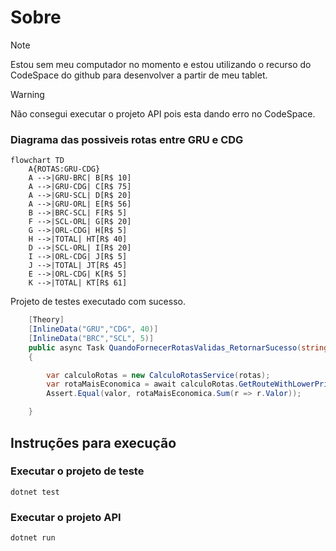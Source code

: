 # Sobre
> [!NOTE]
> Estou sem meu computador no momento e estou utilizando o recurso do CodeSpace do github para desenvolver a partir de meu tablet.

> [!WARNING]
> Não consegui executar o projeto API pois esta dando erro no CodeSpace.

### Diagrama das possiveis rotas entre GRU e CDG

```mermaid
flowchart TD    
    A{ROTAS:GRU-CDG}
    A -->|GRU-BRC| B[R$ 10]
    A -->|GRU-CDG| C[R$ 75]
    A -->|GRU-SCL| D[R$ 20]
    A -->|GRU-ORL| E[R$ 56]
    B -->|BRC-SCL| F[R$ 5]
    F -->|SCL-ORL| G[R$ 20]
    G -->|ORL-CDG| H[R$ 5]
    H -->|TOTAL| HT[R$ 40]
    D -->|SCL-ORL| I[R$ 20]
    I -->|ORL-CDG| J[R$ 5]
    J -->|TOTAL| JT[R$ 45]
    E -->|ORL-CDG| K[R$ 5]
    K -->|TOTAL| KT[R$ 61]
```
Projeto de testes executado com sucesso.
```C#
    [Theory]
    [InlineData("GRU","CDG", 40)]
    [InlineData("BRC","SCL", 5)]
    public async Task QuandoFornecerRotasValidas_RetornarSucesso(string origem, string destino, decimal valor)
    {

        var calculoRotas = new CalculoRotasService(rotas);
        var rotaMaisEconomica = await calculoRotas.GetRouteWithLowerPrice(locais[origem], locais[destino]);
        Assert.Equal(valor, rotaMaisEconomica.Sum(r => r.Valor));       

    }
```

## Instruções para execução

### Executar o projeto de teste
```
dotnet test
```

### Executar o projeto API
```
dotnet run
```

